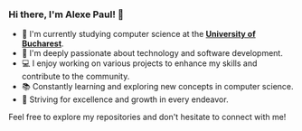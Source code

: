 ### Hi there, I'm Alexe Paul! 👋

- 🔭 I'm currently studying computer science at the **[University of Bucharest](https://github.com/AlexePaul/Unibuc-FMI)**.
- 🌱 I'm deeply passionate about technology and software development.
- 💻 I enjoy working on various projects to enhance my skills and contribute to the community.
- 📚 Constantly learning and exploring new concepts in computer science.
- 🎯 Striving for excellence and growth in every endeavor.

Feel free to explore my repositories and don't hesitate to connect with me!

<!---
AlexePaul/AlexePaul is a ✨ special ✨ repository because its `README.md` (this file) appears on your GitHub profile.
You can click the Preview link to take a look at your changes.
--->
